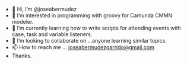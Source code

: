 - 👋 Hi, I’m @joseabermudez
- 👀 I’m interested in programming with groovy for Camunda CMMN modeler.
- 🌱 I’m currently learning how to write scripts for attending events with case, task and variable listeners.
- 💞️ I’m looking to collaborate on ...anyone learning similar topics.
- 📫 How to reach me ... joseabermudezgarrido@gmail.com
- Thanks.

<!---
joseabermudez/joseabermudez is a ✨ special ✨ repository because its `README.md` (this file) appears on your GitHub profile.
You can click the Preview link to take a look at your changes.
--->
